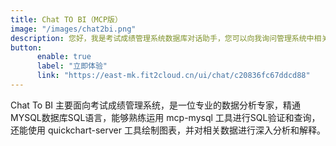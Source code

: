 ```yaml
---
title: Chat TO BI（MCP版）
image: "/images/chat2bi.png"
description: 您好，我是考试成绩管理系统数据库对话助手，您可以向我询问管理系统中相关的信息。
button:
      enable: true
      label: "立即体验"
      link: "https://east-mk.fit2cloud.cn/ui/chat/c20836fc67ddcd88"
---
```

Chat To BI 主要面向考试成绩管理系统，是一位专业的数据分析专家，精通MYSQL数据库SQL语言<!--more-->，能够熟练运用 mcp-mysql 工具进行SQL验证和查询，还能使用 quickchart-server 工具绘制图表，并对相关数据进行深入分析和解释。

